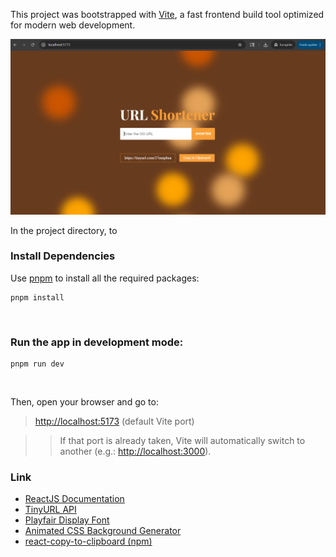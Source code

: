 This project was bootstrapped with [Vite](https://vitejs.dev/), a fast frontend build tool optimized for modern web development.

![Project Preview](./src/url_shortener.png)

In the project directory, to

### Install Dependencies

Use [pnpm](https://pnpm.io/) to install all the required packages:

```
pnpm install
```
<br />

### Run the app in development mode:
```
pnpm run dev
```
<br />

Then, open your browser and go to:

>[http://localhost:5173](http://localhost:5173)
>(default Vite port)

>>If that port is already taken, Vite will automatically switch to another (e.g.: [http://localhost:3000](http://localhost:3000)).

### Link

- [ReactJS Documentation](https://reactjs.org/docs/create-a-new-react-app.html)
- [TinyURL API](https://tinyurl.com/)
- [Playfair Display Font](https://fonts.google.com/specimen/Playfair+Display)
- [Animated CSS Background Generator](https://wweb.dev/resources/animated-css-background-generator/)
- [react-copy-to-clipboard (npm)](https://www.npmjs.com/package/react-copy-to-clipboard)
